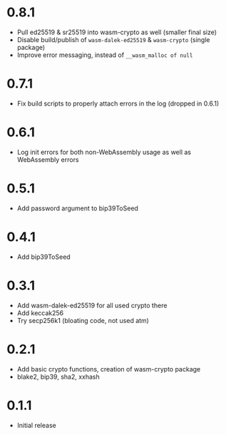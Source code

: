 # 0.8.1

- Pull ed25519 & sr25519 into wasm-crypto as well (smaller final size)
- Disable build/publish of `wasm-dalek-ed25519` & `wasm-crypto` (single package)
- Improve error messaging, instead of `__wasm_malloc of null`

# 0.7.1

- Fix build scripts to properly attach errors in the log (dropped in 0.6.1)

# 0.6.1

- Log init errors for both non-WebAssembly usage as well as WebAssembly errors

# 0.5.1

- Add password argument to bip39ToSeed

# 0.4.1

- Add bip39ToSeed

# 0.3.1

- Add wasm-dalek-ed25519 for all used crypto there
- Add keccak256
- Try secp256k1 (bloating code, not used atm)

# 0.2.1

- Add basic crypto functions, creation of wasm-crypto package
- blake2, bip39, sha2, xxhash

# 0.1.1

- Initial release
